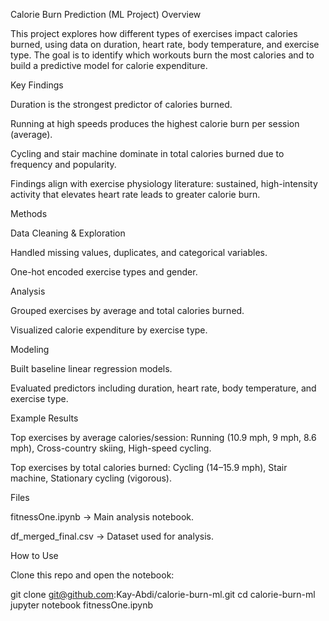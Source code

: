 Calorie Burn Prediction (ML Project)
Overview

This project explores how different types of exercises impact calories burned, using data on duration, heart rate, body temperature, and exercise type. The goal is to identify which workouts burn the most calories and to build a predictive model for calorie expenditure.

Key Findings

Duration is the strongest predictor of calories burned.

Running at high speeds produces the highest calorie burn per session (average).

Cycling and stair machine dominate in total calories burned due to frequency and popularity.

Findings align with exercise physiology literature: sustained, high-intensity activity that elevates heart rate leads to greater calorie burn.

Methods

Data Cleaning & Exploration

Handled missing values, duplicates, and categorical variables.

One-hot encoded exercise types and gender.

Analysis

Grouped exercises by average and total calories burned.

Visualized calorie expenditure by exercise type.

Modeling

Built baseline linear regression models.

Evaluated predictors including duration, heart rate, body temperature, and exercise type.

Example Results

Top exercises by average calories/session: Running (10.9 mph, 9 mph, 8.6 mph), Cross-country skiing, High-speed cycling.

Top exercises by total calories burned: Cycling (14–15.9 mph), Stair machine, Stationary cycling (vigorous).

Files

fitnessOne.ipynb → Main analysis notebook.

df_merged_final.csv → Dataset used for analysis.

How to Use

Clone this repo and open the notebook:

git clone git@github.com:Kay-Abdi/calorie-burn-ml.git
cd calorie-burn-ml
jupyter notebook fitnessOne.ipynb
